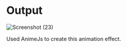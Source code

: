 # Output
![Screenshot (23)](https://github.com/Archita-0T/AnimeJsOne/assets/99344120/8dbf5fd8-360a-4da6-865e-d6b5ed739bae)

Used AnimeJs to create this animation effect.

